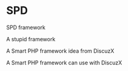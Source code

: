 SPD
===

SPD framework

A stupid framework

A Smart PHP framework idea from DiscuzX

A Smart PHP framework can use with DiscuzX
